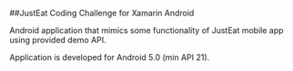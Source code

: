 ##JustEat Coding Challenge for Xamarin Android

Android application that mimics some functionality of JustEat mobile app using provided demo API.

Application is developed for Android 5.0 (min API 21).